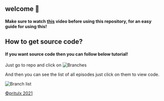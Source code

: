 ## welcome 👋
#### Make sure to watch [this](https://www.youtube.com/watch?v=jYYM30eNkf0&t) video before using this repository, for an easy guide for using this!

## How to get source code?
#### If you want source code then you can follow below tutorial!

Just go to repo and click on ![Branches](https://i.imgur.com/yVoO9nw.png)

And then you can see the list of all episodes just click on them to view code.

![Branch list](https://i.imgur.com/I3VdJ4u.png)


[©️pritulx 2021](https://github.com/pritulx)
